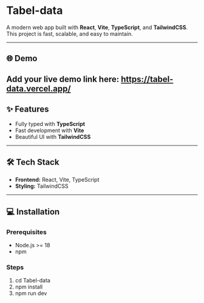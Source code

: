 # Tabel-data

A modern web app built with **React**, **Vite**, **TypeScript**, and **TailwindCSS**.  
This project is fast, scalable, and easy to maintain.

---

## 🌐 Demo
Add your live demo link here: https://tabel-data.vercel.app/
---

## ✨ Features
- Fully typed with **TypeScript**
- Fast development with **Vite**
- Beautiful UI with **TailwindCSS**


---

## 🛠 Tech Stack
- **Frontend:** React, Vite, TypeScript
- **Styling:** TailwindCSS


---

## 💻 Installation

### Prerequisites
- Node.js >= 18
- npm 

### Steps
1. cd Tabel-data
2. npm install
3. npm run dev



